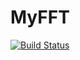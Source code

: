 # MyFFT

[![Build Status](https://travis-ci.org/xianrenb/MyFFT.jl.svg?branch=master)](https://travis-ci.org/xianrenb/MyFFT.jl)
